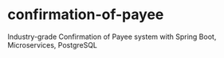 # confirmation-of-payee
Industry-grade Confirmation of Payee system with Spring Boot, Microservices, PostgreSQL

